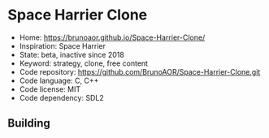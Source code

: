 # Space Harrier Clone

- Home: https://brunoaor.github.io/Space-Harrier-Clone/
- Inspiration: Space Harrier
- State: beta, inactive since 2018
- Keyword: strategy, clone, free content
- Code repository: https://github.com/BrunoAOR/Space-Harrier-Clone.git
- Code language: C, C++
- Code license: MIT
- Code dependency: SDL2

## Building
